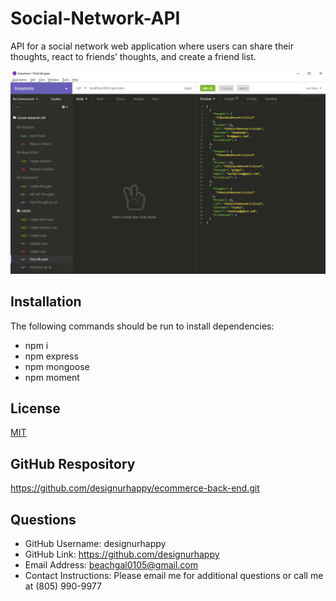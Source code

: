 # Social-Network-API
API for a social network web application where users can share their thoughts, react to friends’ thoughts, and create a friend list.

![ScreenShot](./Social-Network-API.JPG)
  


 
## Installation
The following commands should be run to install dependencies: 
* npm i 
* npm express
* npm mongoose
* npm moment



  
## License
[MIT](https://choosealicense.com/licenses/mit/)


## GitHub Respository
https://github.com/designurhappy/ecommerce-back-end.git


## Questions
* GitHub Username: designurhappy
* GitHub Link: https://github.com/designurhappy
* Email Address: beachgal0105@gmail.com
* Contact Instructions: Please email me for additional questions or call me at (805) 990-9977
